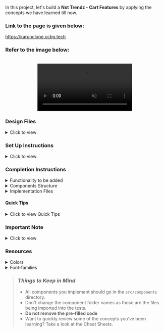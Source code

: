 In this project, let's build a **Nxt Trendz - Cart Features** by applying the concepts we have learned till now.

### Link to the page is given below:
https://karunclone.ccbp.tech

### Refer to the image below:

<br/>

<div style="text-align: center;">
  <video style="max-width:70%;box-shadow:0 2.8px 2.2px rgba(0, 0, 0, 0.12);outline:none;" loop="true" autoplay="autoplay" controls="controls" muted>
    <source src="https://assets.ccbp.in/frontend/content/react-js/nxt-trendz-cart-features-output.mp4" type="video/mp4">
  </video>
</div>

### Design Files

<details>
<summary>Click to view</summary>

- [Extra Small (Size < 576px) and Small (Size >= 576px)](https://assets.ccbp.in/frontend/content/react-js/nxt-trendz-cart-features-sm-output.png)
- [Medium (Size >= 768px), Large (Size >= 992px) and Extra Large (Size >= 1200px)](https://assets.ccbp.in/frontend/content/react-js/nxt-trendz-cart-features-lg-output.png)

</details>

### Set Up Instructions

<details>
<summary>Click to view</summary>

- Download dependencies by running `npm install`
- Start up the app using `npm start`
</details>

### Completion Instructions

<details>
<summary>Functionality to be added</summary>
<br/>

The app must have the following functionalities

- When an _unauthenticated user_ tries to access the **Cart** route, the page should be navigated to Login Route

- Following are the features need to implemented

- Feature 1

  - When an authenticated user tries to add the same product multiple times
    - The quantity of the product should be updated accordingly, and the count of the cart items in the header should be remained same

- Feature 2

  - The total amount and number of items in the cart should be displayed in the Cart Route

- Feature 3

  - In each cart item in the cart
    - The quantity of the product should be incremented by one when the plus icon is clicked
    - The quantity of the product should be decremented by one when the minus icon is clicked
    - When the quantity of the product is one and the minus icon is clicked, then the respective product should be removed from the cart
    - Based on the quantity of the product, the product price and the Cart Summary, i.e the total cost should be updated accordingly

- Feature 4

  - When an _authenticated user_ clicked on the remove button, Cart Item should be removed from the CartList

- Feature 5

  - When an _authenticated user_ clicked on the **Remove all** button, all the Cart Items should be removed from the cart and [EmptyCartView](https://assets.ccbp.in/frontend/content/react-js/nxt-trendz-cart-features-empty-cart-view.png) should be displayed

- The following are the keys used in the context object
  - `cartList` - this variable stores the cart items
  - `removeAllCartItems` - this function is used to remove all the cart items in the cart List
  - `addCartItem` - this function adds the cart item to the cart list
  - `removeCartItem` - this function removes the cart item from the cart list
  - `incrementCartItemQuantity` - this function increases the quantity of the product in the cart list
  - `decrementCartItemQuantity` - this function decreases the quantity of the product in the cart list

</details>

<details>
<summary>Components Structure</summary>

<br/>
<div style="text-align: center;">
    <img src="https://assets.ccbp.in/frontend/content/react-js/nxt-trendz-cart-features-component-structure-breakdown.png" alt="component structure breakdown" style="max-width:100%;box-shadow:0 2.8px 2.2px rgba(0, 0, 0, 0.12)">
</div>
<br/>

</details>

<details>
<summary>Implementation Files</summary>
<br/>

Use these files to complete the implementation:

- `src/App.js`
- `src/components/Cart/index.js`
- `src/components/Cart/index.css`
- `src/components/CartItem/index.js`
- `src/components/CartItem/index.css`
- `src/components/CartSummary/index.js`
- `src/components/CartSummary/index.css`
</details>

#### Quick Tips

<details>
<summary>Click to view Quick Tips</summary>

- The `line-height` CSS property sets the height of a line box. It's commonly used to set the distance between lines of text.

  ```
  line-height: 1.5;
  ```

    <br/>
    <img src="https://assets.ccbp.in/frontend/react-js/line-height-img.png" alt="cursor pointer" style="width:90%; max-width: 600px;"/>

</details>

### Important Note

<details>
<summary>Click to view</summary>

<br/>

**The following steps are to be followed for the tests to pass**

- `BsPlusSquare`, `BsDashSquare` icons from `react-icons` should be used for **plus** and **minus** buttons in cart item.
- The Cart Item should consist of two HTML button elements with `testid` attribute values as **plus** and **minus** respectively.
- `AiFillCloseCircle` icon from react-icons should be used for **remove** button in cartItem.
- The Cart Item should consist of an HTML button element with `testid` attribute values as **remove**.
- The product image in Cart Item Route should have the alt text as **{title}** of the product.

- Prime User credentials

  ```
   username: rahul
   password: rahul@2021
  ```

- Non-Prime User credentials

  ```
   username: raja
   password: raja@2021
  ```

- find()

  - The `find()` method returns the first item's value that satisfies the provided testing function. If no item is found, it returns `undefined`.

  **Syntax**: `arr.find(Testing Function)`

</details>

### Resources

<details>
<summary>Colors</summary>

<br/>

<div style="background-color: #0b69ff; width: 150px; padding: 10px; color: white">Hex: #0b69ff</div>
<div style="background-color: #171f46; width: 150px; padding: 10px; color: white">Hex: #171f46</div>
<div style="background-color: #616e7c; width: 150px; padding: 10px; color: white">Hex: #616e7c</div>
<div style="background-color: #ffffff; width: 150px; padding: 10px; color: black">Hex: #ffffff</div>

</details>

<details>
<summary>Font-families</summary>

- Roboto

</details>

> ### _Things to Keep in Mind_
>
> - All components you implement should go in the `src/components` directory.
> - Don't change the component folder names as those are the files being imported into the tests.
> - **Do not remove the pre-filled code**
> - Want to quickly review some of the concepts you’ve been learning? Take a look at the Cheat Sheets.
